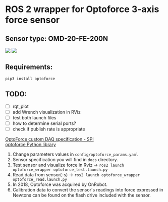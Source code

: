 # ROS 2 wrapper for Optoforce 3-axis force sensor 
## Sensor type: OMD-20-FE-200N
<img src="https://img.shields.io/badge/ros--version-humble-green"/>  <img src="https://img.shields.io/badge/platform%20-Ubuntu%2022.04-orange"/>

## Requirements: 
```
pip3 install optoforce
```

## TODO:

- [ ] rqt_plot
- [ ] add Wrench visualization in RViz
- [ ] test both launch files
- [ ] how to determine serial ports?
- [ ] check if publish rate is appropriate

[OptoForce custom DAQ specification - SPI](http://www.cs.cmu.edu/~cga/optoforce/optoforce-spi.pdf)  
[optoforce Python library](https://pypi.org/project/optoforce/)

1. Change parameters values in `config/optoforce_params.yaml`
2. Sensor specification you will find in `docs` directory.
3. Test sensor and visualize force in Rviz -> `ros2 launch optoforce_wrapper optoforce_test.launch.py`
4. Read data from sensor(-s) -> `ros2 launch optoforce_wrapper optoforce_read.launch.py`
5. In 2018, Optoforce was acquired by OnRobot. 
6. Calibration data to convert the sensor's readings into force expressed in Newtons can be found on the flash drive included with the sensor.  
